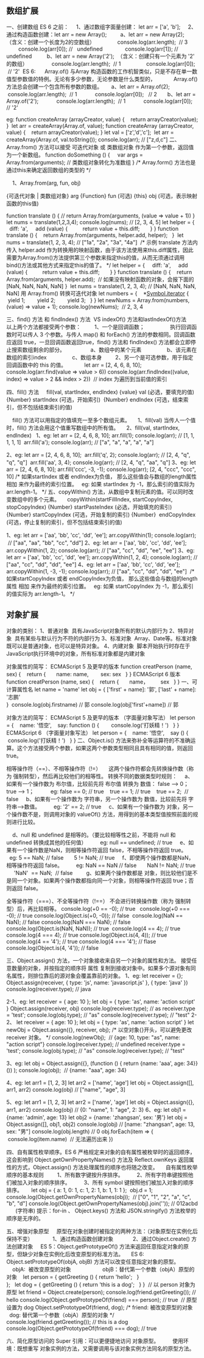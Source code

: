 ## 数组扩展

一、创建数组
ES 6 之前：
    1、通过数组字面量创建： let arr = ['a', 'b'];
    2、通过构造函数创建：let arr = new Array();
        a、let arr = new Array(2);   （含义：创建一个长度为2的空数组）
              console.log(arr.length);  // 3
              console.log(arr[0]); //   undefined
              console.log(arr[1]); //   undefined
         b、let arr = new Array('2');  （含义：创建只有一个元素为 '2' 的数组）
               console.log(arr.length);  // 1 
               console.log(arr[0]);  // '2' 
ES 6:
     Array.of() 与Array 构造函数的工作机智类似，只是不存在单一数值型参数值的特例。无论有多少参数，无论参数是什么类型的，            Array.of() 方法总会创建一个包含所有参数的数组。
     a、let arr = Array.of(2);
           console.log(arr.length);  // 1
           console.log(arr[0]);   // 2 
     b、let arr = Array.of('2');
           console.log(arr.length);  // 1
           console.log(arr[0]);   // '2'

eg: 
function createArray (arrayCreator, value) {
    return arrayCreator(value);
}
​
let arr = createArray(Array.of, value);
function createArray (arrayCreator, value) {
    return arrayCreator(value);
}
let val = ['z','d','c'];
​
let arr = createArray(Array.of, val.toString());
console.log(arr); // ["z,d,c"]
二、Array.from() 方法可以接受 可迭代对象 或 类数组对象 作为第一个参数，返回值为一个新数组。
function doSomething () {
     var args = Array.from(arguments); // 类数组对象转化为准数组
}
/* Array.form() 方法也是通过this来确定返回数组的类型的 */

    1、Array.from(arg, fun, obj) 

{可迭代对象 | 类数组对象} arg
{Function} fun (可选)
{this} obj (可选，表示映射函数的this值)

function translate () {
    //
    return Array.from(arguments, (value => value + 1))
}
​
let nums = translate(1,2,3,4);
console.log(nums); // [2, 3, 4, 5]
let helper = {
     diff: 'a',
     add (value) {
          return value + this.diff;   
     }
}
function translate () {
    return Array.from(arguments, helper.add, helper);   
}
​
let nums = translate(1, 2, 3, 4); // ["1a", "2a", "3a", "4a"]
​
/* 示例 translate 方法内传入 helper.add 作为转换用的映射函数，由于该方法使用来this.diff属性，因此需要为Array.from()方法提供第三个参数来指定this的值，从而无须通过调用bind()方法或其他方式来指定this的值了。 */
let helper = {
     diff: 'a',
     add (value) {
          return value + this.diff;   
     }
}
function translate () {
    return Array.from(arguments, helper.add);  // 如果没有映射函数的对象，会报下面的  [NaN, NaN, NaN, NaN]
}
​
let nums = translate(1, 2, 3, 4); // [NaN, NaN, NaN, NaN]
用 Array.from() 转换可迭代对象
let numbers = {
    *[Symbol.iterator]() {
        yield 1;
        yield 2;
        yield 3;
    }
}
let newNums = Array.from(numbers, (value) => value + 1);
console.log(newNums);  // 2, 3, 4

三、find() 方法 和 findIndex() 方法  VS indexOf() 方法和lastIndexOf()方法  
    以上两个方法都接受两个参数：
        1、一个是回调函数；
                执行回调函数时可以传人 3 个参数。与传人 map() 和 forEach() 方法的参数相同。回调函数应返回 true，一旦回调函数返回true，find() 方法和 findIndex() 方法都会立即停止搜索数组剩余的部分。
                a、数组中的某个元素
                b、该元素在数组的索引index
                c、数组本身
        2、另一个是可选参数，用于指定回调函数中的 this 的值。
          
let arr = [2, 4, 6, 8, 10];
​
console.log(arr.find(value => value > 6))
console.log(arr.findIndex((value, index) => value > 2 && index > 2))  // index 为遍历到当前值的索引

四、fill() 方法
    fill(val, startIndex, endIndex)
{value} val (必选，要填充的值)
{Number} startIndex (可选，开始索引) 
{Number} endIndex (可选，结束索引，但不包括结束索引的值)


    fill() 方法可以用指定的值填充一至多个数组元素。
    1、fill(val) 当传人一个值时，fill() 方法会用这个值重写数组中的所有值。
    2、fill(val, startIndex, endIndex)  
1、eg:
let arr = [2, 4, 6, 8, 10];
arr.fill(1);
console.log(arr); // [1, 1, 1, 1, 1]
​
arr.fill('a');
console.log(arr); // ["a", "a", "a", "a", "a"]

2、eg:
let arr = [2, 4, 6, 8, 10];
​
arr.fill('q', 2);
console.log(arr); // [2, 4, "q", "q", "q"]
​
arr.fill('aa', 3, 4);
console.log(arr); // [2, 4, "q", "aa", "q"]
3、eg:
let arr = [2, 4, 6, 8, 10];
arr.fill('ccc', -3, -1);
console.log(arr); [2, 4, "ccc", "ccc", 10]
/* 如果startIndex 或者 endIndex为负值， 那么这些值会与数组的length属性 相加 来作为最终的索引位置。
   eg: 如果 startIndex 为 -1，那么索引的值实际为 arr.length-1。 */
五、copyWithin() 方法，从数组中复制元素的值。可以同时改变数组中的多个元素。
    copyWithin(startFillIndex, startCopyIndex, stopCopyIndex)
{Number} startPasteIndex (必选，开始填充的索引) 
{Number} startCopyIndex (可选，开始复制的索引)
{Number}  endCopyIndex (可选，停止复制的索引，但不包括结束索引的值) 

1、eg: 
let arr = ['aa', 'bb', 'cc', 'dd', 'ee'];
arr.copyWithin(1);
console.log(arr);  // ["aa", "aa", "bb", "cc", "dd"]
2、eg:
let arr = ['aa', 'bb', 'cc', 'dd', 'ee'];
​
arr.copyWithin(1, 2);
console.log(arr); // ["aa", "cc", "dd", "ee", "ee"]
3、eg:
let arr = ['aa', 'bb', 'cc', 'dd', 'ee'];
arr.copyWithin(1, 2, 4);
console.log(arr); // ["aa", "cc", "dd", "dd", "ee"]
4、eg:
let arr = ['aa', 'bb', 'cc', 'dd', 'ee'];
arr.copyWithin(1, -3, -1);
console.log(arr); // ["aa", "cc", "dd", "dd", "ee"]
​
/* 如果startCopyIndex 或者 endCopyIndex为负值， 那么这些值会与数组的length属性 相加 来作为最终的索引位置。
   eg: 如果 startCopyIndex 为 -1，那么索引的值实际为 arr.length-1。 */



## 对象扩展
对象的类别：
1、普通对象  具有JavaScript对象所有的默认内部行为
2、特异对象  具有某些与默认行为不符的内部行为
3、标准对象  Array、Date等。标准对象既可以是普通对象，也可以是特异对象。
4、内建对象  脚本开始执行时存在于JavaScript执行环境中的对象，所有标准对象都是内建对象

对象属性的简写：
ECMAScript 5 及更早的版本
function creatPerson (name, sex) {
    return {
       name: name,
        sex: sex
    }
}
ECMAScript 6 版本
function creatPerson (name, sex) {
    return {
       name，
        sex
    }
}
一、可计算属性名
let name = 'name'
let obj = {
    ['first' + name]: '郭',
    ['last' + name]: '志鹏'   
}
​
console.log(obj.firstname) // 郭
console.log(obj['first'+name]) // 郭

对象方法的简写：
ECMAScript 5 及更早的版本
（字面量对象写法）
let person = {
    name: '悟空',
    say: function () {
        console.log('打妖精！')
    }
}
ECMAScript 6
（字面量对象写法）
let person = {
    name: '悟空',
    say () {
        console.log('打妖精！')
    }
}
二、Object.is() 方法来弥补全等运算符的不准确运算。这个方法接受两个参数，如果这两个参数类型相同且具有相同的值，则返回true。

相等操作符（==）、不相等操作符（!=）     这两个操作符都会先转换操作数（称为 强制转型），然后再比较他们的相等性。
转换不同的数据类型时规则：
    a、如果有一个操作数为 布尔值，比较前先将 布尔值 转换为 数值： false —> 0； true —> 1；  
        eg: false == 0; // true    true == 1; // true    true == 2;  // false
    b、如果有一个操作数为 字符串，另一个操作数为 数值，比较前先将 字符串—>数值。
        eg: '2' == 2; // true
    c、如果有一个操作数为 对象，另一个操作数不是，则调用对象的 valueOf() 方法，用得到的基本类型值按照前面的规则进行比较。

    d、null 和 undefined 是相等的。（要比较相等性之前，不能将 null 和 undefined 转换成其他的任何值）
        eg: null == undefined; // true
    e、如果有一个操作数是NaN，则相等操作符返回 false，不相等操作符返回 true。
        eg: 5 == NaN; // false       5 != NaN; // true
    f、即使两个操作数都是NaN，相等操作符返回 false。
        eg: NaN == NaN // false       NaN != NaN; // true      'NaN'  == NaN;  // false    
    g、如果两个操作数都是 对象，则比较他们是不是同一个对象。如果两个操作数都指向同一个对象，则相等操作符返回 true；否则返回 false。

全等操作符（===）、不全等操作符（!==） 不会进行转换操作数（称为 强制转型）后，再比较相等。
console.log(+0 == -0); // true  
console.log(+0 === -0); // true
console.log(Object.is(+0, -0)); // false
​
console.log(NaN == NaN); // false
console.log(NaN === NaN); // false
console.log(Object.is(NaN, NaN)); // true
​
console.log(4 == 4); // true
console.log(4 === 4); // true
console.log(Object.is(4, 4)); // true
​
console.log(4 == '4'); // true
console.log(4 === '4'); // flase
console.log(Object.is(4, '4')); // false

三、Object.assign() 方法，一个对象接收来自另一个对象的属性和方法。 接受任意数量的对象，并按指定的顺序将 属性 复制到接收对象中。如果多个源对象有同名属性，则排位靠后的源对象会覆盖靠前的对象。
1、eg:
let receiver = {};
Object.assign(receiver, {
    type: 'js',
    name: 'javascript.js'
}, {
    type: 'java'
})
console.log(receiver.type); // java

2-1、eg:
let receiver = {
    age: 10
};
let obj = {
    type: 'as',
    name: 'action script'
}
Object.assign(receiver, obj)
console.log(receiver.type); // as
receiver.type = 'test';
console.log(obj.type); // "as"
console.log(receiver.type); // "test"
2-2、
let receiver = {
    age: 10
};
let obj = {
    type: 'as',
    name: 'action script'
}
let newObj = Object.assign({}, receiver, obj); /* 以空对象{}开头，可以避免更改 receiver 对象。 */
console.log(newObj);  // {age: 10, type: "as", name: "action script"}
console.log(receiver.type); // undefined
receiver.type = 'test';
console.log(obj.type); // "as"
console.log(receiver.type); // "test"

3、eg:
let obj = Object.assign({}, (function () { return {name: 'aaa', age: 34}} ()) );
console.log(obj);  //  {name: "aaa", age: 34}

4、eg:
let arr1 = [1, 2, 3]
let arr2 = ['name', 'age']
let obj = Object.assign([], arr1, arr2)
console.log(obj) // ["name", "age", 3]

5、eg:
let arr1 = [1, 2, 3]
let arr2 = ['name', 'age']
let obj = Object.assign({}, arr1, arr2)
console.log(obj) // {0: "name", 1: "age", 2: 3}
6、eg:
let obj1 = {name: 'admin', age: 13}
let obj2 = {name: 'zhangsan', sex: '男'}
let obj = Object.assign([], obj1, obj2)
console.log(obj) // [name: "zhangsan", age: 13, sex: "男"]
console.log(obj.length) // 0
obj.forEach(item => {
  console.log(item.name)  // 无法遍历出来
})





四、自有属性枚举顺序。ES 6 严格规定来对象的自有属性被枚举时的返回顺序，这会影响到 Object.getOwnPropertyNames() 方法及 Reflect.ownKeys 返回属性的方式，Object.assign() 方法处理属性的顺序也将随之改变。
    自有属性枚举顺序的基本规则
        1、所有数字键按升序排序。
        2、所有字符串键按照他们被加入对象的顺序排序。
        3、所有 symbol 键按照他们被加入对象的顺序排序。
    
let obj = {
    a: 1,
    0: 1,
    c: 1,
    2: 1,
    b: 1,
    1: 1
};
​
obj.d = 1;
console.log(Object.getOwnPropertyNames(obj));  // ["0", "1", "2", "a", "c", "b", "d"]
console.log(Object.getOwnPropertyNames(obj).join('')); // 012acbd        (字符串)
提示：for-in 、 Object.keys() 方法和 JSON.stringify() 方法枚举的顺序是无序的。

五、增强对象原型
    原型在对象创建时被指定的两种方法：（对象原型在实例化后保持不变）
            1、通过构造函数创建对象
            2、通过Object.create() 方法创建对象
    ES 5：Object.getPrototypeOf() 方法来返回任意指定对象的原型，但缺少对象在实例化后改变原型的标准方法。
    ES 6:   Object.setPrototypeOf(objA, objB) 方法可以改变任意指定对象的原型。
                objA:  被改变原型的对象    
                objB：替代第一个参数（objA）原型的对象
  
let person = {
    getGreeting () {
        return 'hello';
    }   
};
​
​
let dog = {
    getGreeting () {
        return 'this is a dog';
    }
}
​
// 以 person 对象为原型
let friend = Object.create(person);
console.log(friend.getGreeting()); // hello
console.log(Object.getPrototypeOf(friend) === person); // true
​
// 原型设置为 dog
Object.setPrototypeOf(friend, dog); /* friend: 被改变原型的对象     dog: 替代第一个参数（objA）原型的对象 */
console.log(friend.getGreeting()); // this is a dog
console.log(Object.getPrototypeOf(friend) === dog); // true

六、简化原型访问的 Super 引用：可以更便捷地访问 对象原型。
        使用环境：既想重写 对象实例的方法，又需要调用与该对象实例方法同名的原型方法。


